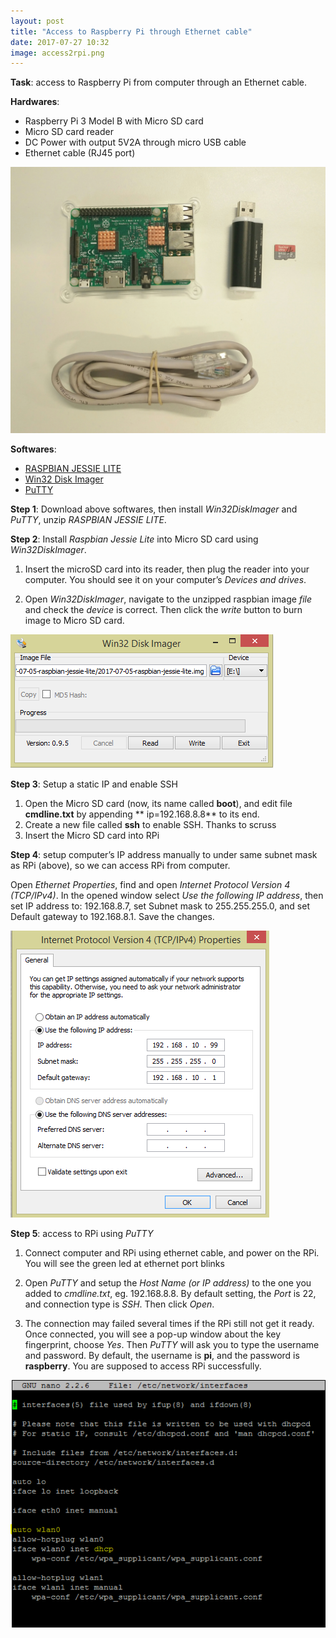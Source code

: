```yaml
---
layout: post
title: "Access to Raspberry Pi through Ethernet cable"
date: 2017-07-27 10:32
image: access2rpi.png
---
```


**Task**: access to Raspberry Pi from computer through an Ethernet cable.

**Hardwares**:

* Raspberry Pi 3 Model B with Micro SD card
* Micro SD card reader
* DC Power with output 5V2A through micro USB cable
* Ethernet cable (RJ45 port)


![]( /images/access2rpi.png )

**Softwares**:

* [RASPBIAN JESSIE LITE](https://downloads.raspberrypi.org/raspbian_lite_latest)
* [Win32 Disk Imager](https://sourceforge.net/projects/win32diskimager/)
* [PuTTY](https://the.earth.li/~sgtatham/putty/latest/w64/putty-64bit-0.70-installer.msi)



**Step 1**:  Download above softwares, then install *Win32DiskImager* and *PuTTY*, unzip *RASPBIAN JESSIE LITE*.
 
 
**Step 2**:  Install *Raspbian Jessie Lite* into Micro SD card using *Win32DiskImager*.

1. Insert the microSD card into its reader, then plug the reader into your computer. You should see it on your computer’s *Devices and drives*.
    
2. Open *Win32DiskImager*, navigate to the unzipped raspbian image *file* and check the *device* is correct. Then click the *write* button to burn image to Micro SD card.

![]( /images/Win32DiskImager.PNG)


**Step 3**: Setup a static IP and enable SSH 

1. Open the Micro SD card (now, its name called **boot**), and edit file **cmdline.txt** by appending ** ip=192.168.8.8** to its end. 
2. Create a new file called **ssh** to enable SSH. Thanks to scruss
3. Insert the Micro SD card into RPi

**Step 4**: setup computer’s IP address manually to under same subnet mask as RPi (above), so we can access RPi from computer. 

Open *Ethernet Properties*, find and open *Internet Protocol Version 4 (TCP/IPv4)*. In the opened window select *Use the following IP address*, then set IP address to: 192.168.8.7, set Subnet mask to 255.255.255.0, and set Default gateway to 192.168.8.1. Save the changes.

![]( /images/ipv4.PNG)

**Step 5**: access to RPi using *PuTTY*

1. Connect computer and RPi using ethernet cable, and power on the RPi. You will see the green led at ethernet port blinks

2. Open *PuTTY* and setup the *Host Name (or IP address)* to the one you added to *cmdline.txt*, eg. 192.168.8.8. By default setting, the *Port* is 22, and connection type is *SSH*.  Then click *Open*.

3. The connection may failed several times if the RPi still not get it ready. Once connected, you will see a pop-up window about the key fingerprint, choose *Yes*. Then *PuTTY* will ask you to type the username and password. By default, the username is **pi**, and the password is **raspberry**. You are supposed to access RPi successfully. 

![]( /images/interfacessetting.PNG)


